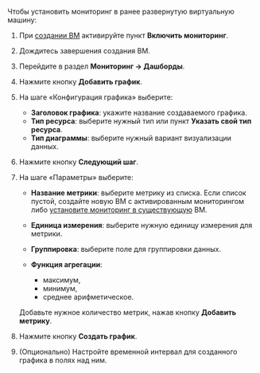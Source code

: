 Чтобы установить мониторинг в ранее развернутую виртуальную машину:

1. При [создании ВМ](/ru/base/iaas/service-management/vm/vm-create) активируйте пункт **Включить мониторинг**.
1. Дождитесь завершения создания ВМ.
1. Перейдите в раздел **Мониторинг → Дашборды**.
1. Нажмите кнопку **Добавить график**.
1. На шаге «Конфигурация графика» выберите:

   - **Заголовок графика**: укажите название создаваемого графика.
   - **Тип ресурса**: выберите нужный тип или пункт **Указать свой тип ресурса**.
   - **Тип диаграммы**: выберите нужный вариант визуализации данных.

1. Нажмите кнопку **Следующий шаг**.
1. На шаге «Параметры» выберите:

   - **Название метрики**: выберите метрику из списка. Если список пустой, создайте новую ВМ с активированным мониторингом либо [установите мониторинг в существующую](../mon-setup-current/) ВМ.
   - **Единица измерения**: выберите нужную единицу измерения для метрики.
   - **Группировка**: выберите поле для группировки данных.
   - **Функция агрегации**:

     - максимум,
     - минимум,
     - среднее арифметическое.

   Добавьте нужное количество метрик, нажав кнопку **Добавить метрику**.

1. Нажмите кнопку **Создать график**.
1. (Опционально) Настройте временной интервал для созданного графика в полях над ним.
